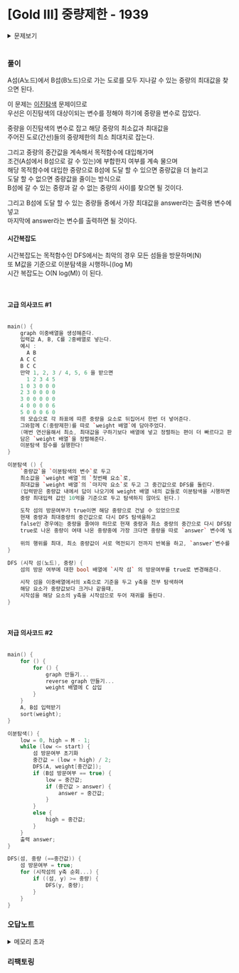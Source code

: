 # [Gold III] 중량제한 - 1939 

<details>

<summary> 문제보기 </summary>

[문제 링크](https://www.acmicpc.net/problem/1939) 

### 성능 요약

메모리: 6084 KB, 시간: 56 ms

### 분류

너비 우선 탐색, 이분 탐색, 자료 구조, 분리 집합, 그래프 이론, 그래프 탐색

### 제출 일자

2023년 11월 27일 15:16:54

### 문제 설명

<p>N(2 ≤ N ≤ 10,000)개의 섬으로 이루어진 나라가 있다. 이들 중 몇 개의 섬 사이에는 다리가 설치되어 있어서 차들이 다닐 수 있다.</p>

<p>영식 중공업에서는 두 개의 섬에 공장을 세워 두고 물품을 생산하는 일을 하고 있다. 물품을 생산하다 보면 공장에서 다른 공장으로 생산 중이던 물품을 수송해야 할 일이 생기곤 한다. 그런데 각각의 다리마다 중량제한이 있기 때문에 무턱대고 물품을 옮길 순 없다. 만약 중량제한을 초과하는 양의 물품이 다리를 지나게 되면 다리가 무너지게 된다.</p>

<p>한 번의 이동에서 옮길 수 있는 물품들의 중량의 최댓값을 구하는 프로그램을 작성하시오.</p>

### 입력 

 <p>첫째 줄에 N, M(1 ≤ M ≤ 100,000)이 주어진다. 다음 M개의 줄에는 다리에 대한 정보를 나타내는 세 정수 A, B(1 ≤ A, B ≤ N), C(1 ≤ C ≤ 1,000,000,000)가 주어진다. 이는 A번 섬과 B번 섬 사이에 중량제한이 C인 다리가 존재한다는 의미이다. 서로 같은 두 섬 사이에 여러 개의 다리가 있을 수도 있으며, 모든 다리는 양방향이다. 마지막 줄에는 공장이 위치해 있는 섬의 번호를 나타내는 서로 다른 두 정수가 주어진다. 공장이 있는 두 섬을 연결하는 경로는 항상 존재하는 데이터만 입력으로 주어진다.</p>

### 출력 

 <p>첫째 줄에 답을 출력한다.</p>


</details>

<br>

### 풀이

A섬(A노드)에서 B섬(B노드)으로 가는 도로를 모두 지나갈 수 있는 중량의 최대값을 찾으면 된다.  

이 문제는 [이진탐색]() 문제이므로   
우선은 이진탐색의 대상이되는 변수를 정해야 하기에 중량을 변수로 잡았다.   

중량을 이진탐색의 변수로 잡고 해당 중량의 최소값과 최대값을   
주어진 도로(간선)들의 중량제한의 최소 최대치로 잡는다.   

그리고 중량의 중간값을 계속해서 목적함수에 대입해가며   
조건(A섬에서 B섬으로 갈 수 있는)에 부합한지 여부를 계속 물으며   
해당 목적함수에 대입한 중량으로 B섬에 도달 할 수 있으면 중량값을 더 늘리고   
도달 할 수 없으면 중량값을 줄이는 방식으로   
B섬에 갈 수 있는 중량과 갈 수 없는 중량의 사이를 찾으면 될 것이다.   

그리고 B섬에 도달 할 수 있는 중량들 중에서 가장 최대값을 answer라는 출력용 변수에 넣고   
마지막에 answer라는 변수를 출력하면 될 것이다.   

#### 시간복잡도

시간복잡도는 목적함수인 DFS에서는 최악의 경우 모든 섬들을 방문하며(N)  
 또 M값을 기준으로 이분탐색을 시행하니(log M)   
 시간 복잡도는 O(N log(M)) 이 된다.  

<br>

#### 고급 의사코드 #1

```c++

main() {    
    graph 이중배열을 생성해준다.   
    입력값 A, B, C를 2중배열로 넣는다.   
    예시 :   
      A B   
    A C C   
    B C C   
    만약 1, 2, 3 / 4, 5, 6 을 받으면   
      1 2 3 4 5    
    1 0 3 0 0 0   
    2 3 0 0 0 0   
    3 0 0 0 0 0   
    4 0 0 0 0 6   
    5 0 0 0 6 0   
    의 모습으로 각 좌표에 따른 중량을 요소로 뒤집어서 한번 더 넣어준다.   
    그와함께 C(중량제한)를 따로 `weight 배열`에 담아주었다.   
    (매번 연산을해서 최소, 최대값을 구하기보다 배열에 넣고 정렬하는 편이 더 빠르다고 판단했다.)   
    담은 `weight 배열`을 정렬해준다.   
    이분탐색 함수를 실행한다!
}

이분탐색 () {   
    `중량값`을 `이분탐색의 변수`로 두고   
    최소값을 `weight 배열`의 `첫번째 요소`로,   
    최대값을 `weight 배열`의 `마지막 요소`로 두고 그 중간값으로 DFS를 돌린다.   
    (입력받은 중량값 내에서 답이 나오기에 weight 배열 내의 값들로 이분탐색을 시행하면   
    중량 최대입력 값인 10억을 기준으로 두고 탐색하지 않아도 된다.)   

    도착 섬의 방문여부가 true이면 해당 중량으로 건널 수 있었으므로   
    현재 중량과 최대중량의 중간값으로 다시 DFS 탐색을하고
    false인 경우에는 중량을 줄여야 하므로 현재 중량과 최소 중량의 중간으로 다시 DFS탐색을 하며   
    true로 나온 중량이 여태 나온 중량중에 가장 크다면 중량을 따로 `answer` 변수에 넣어준다.   

    위의 행위를 최대, 최소 중량값이 서로 역전되기 전까지 반복을 하고, `answer`변수를 출력한다.
}

DFS (시작 섬(노드), 중량) {
    섬의 방문 여부에 대한 bool 배열에 `시작 섬` 의 방문여부를 true로 변경해준다.   

    시작 섬을 이중배열에서의 x축으로 기준을 두고 y축을 전부 탐색하며   
    해당 요소가 중량값보다 크거나 같을때,   
    시작섬을 해당 요소의 y축을 시작섬으로 두어 재귀를 돌린다.
}

```

<br>

#### 저급 의사코드 #2

```c++

main() {
    for () {
        for () {
            graph 만들기...
            reverse graph 만들기...
            weight 배열에 C 삽입
        }
    }
    A, B섬 입력받기
    sort(weight);
}

이분탐색() {
    low = 0, high = M - 1;
    while (low <= start) {
        섬 방문여부 초기화
        중간값 = (low + high) / 2;
        DFS(A, weight[중간값]);
        if (B섬 방문여부 == true) {
            low = 중간값;
            if (중간값 > answer) {
                answer = 중간값;
            }
        }
        else {
            high = 중간값;
        }
    }
    출력 answer;
}

DFS(섬, 중량 (==중간값)) {
    섬 방문여부 = true;
    for (시작섬의 y축 순회...) {
        if ((섬, y) >= 중량) {
            DFS(y, 중량);
        }
    }
}


```

### 오답노트

<details>
<summary>메모리 초과</summary>

최대 10,000개의 섬이 주어지는데 이것을 이중배열 graph로 만들어버리면 10000 * 10000 즉, 100000000 1억이라는 크기의 배열이 vector로 늘어나 버리면 힙 영역이 초과되면서 메모리 초과가 뜨고 말았다.

```c++

for (int i = 0; i < M; i++) {
		std::cin >> A >> B >> C;
		islands[A][B] = C;
		islands[B][A] = C;
		weights.push_back(C);
	}

```

에서

```c++

for (int i = 0; i < M; i++) {
		std::cin >> A >> B >> C;
		islands[A].push_back(std::make_pair(B, C));
		islands[B].push_back(std::make_pair(A, C));
		weights.push_back(C);
	}

```

로 pair 라는 컨테이너를 이용해 pair 의 두번째요소에 C를 넣음으로써 마치 이중배열처럼 작동하도록 했다.

</details>

### 리팩토링

```


```